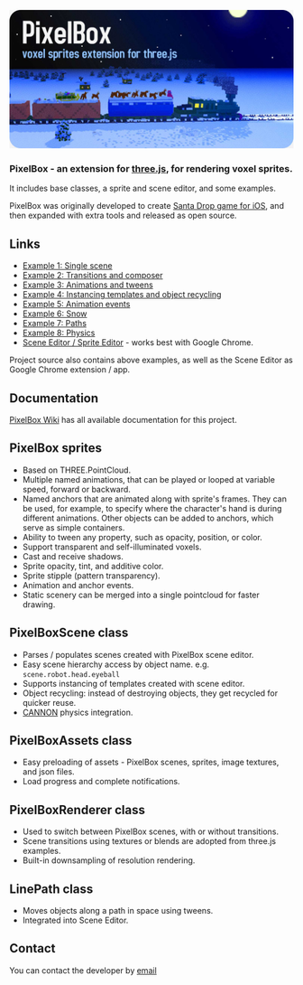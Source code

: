 ![Santa PixelBox](https://raw.githubusercontent.com/kirilledelman/pixelbox/master/images/docs-santa.png)

### PixelBox - an extension for [three.js](http://threejs.org), for rendering voxel sprites.

It includes base classes, a sprite and scene editor, and some examples.

PixelBox was originally developed to create [Santa Drop game for iOS](https://itunes.apple.com/us/app/santa-drop-free/id948393987), and then expanded with extra tools and released as open source.

## Links

* [Example 1: Single scene](http://gogoat.com/pixelbox/example1.html)
* [Example 2: Transitions and composer](http://gogoat.com/pixelbox/example2.html)
* [Example 3: Animations and tweens](http://gogoat.com/pixelbox/example3.html)
* [Example 4: Instancing templates and object recycling](http://gogoat.com/pixelbox/example4.html)
* [Example 5: Animation events](http://gogoat.com/pixelbox/example5.html)
* [Example 6: Snow](http://gogoat.com/pixelbox/example6.html)
* [Example 7: Paths](http://gogoat.com/pixelbox/example7.html)
* [Example 8: Physics](http://gogoat.com/pixelbox/example8.html)
* [Scene Editor / Sprite Editor](http://gogoat.com/pixelbox/editor) - works best with Google Chrome.

Project source also contains above examples, as well as the Scene Editor as Google Chrome extension / app.

## Documentation

[PixelBox Wiki](https://github.com/kirilledelman/pixelbox/wiki/1.-Home) has all available documentation for this project.

## PixelBox sprites
* Based on THREE.PointCloud.
* Multiple named animations, that can be played or looped at variable speed, forward or backward.
* Named anchors that are animated along with sprite's frames. They can be used, for example, to specify where the character's hand is during different animations. Other objects can be added to anchors, which serve as simple containers.
* Ability to tween any property, such as opacity, position, or color.
* Support transparent and self-illuminated voxels.
* Cast and receive shadows.
* Sprite opacity, tint, and additive color.
* Sprite stipple (pattern transparency).
* Animation and anchor events.
* Static scenery can be merged into a single pointcloud for faster drawing.

## PixelBoxScene class
* Parses / populates scenes created with PixelBox scene editor.
* Easy scene hierarchy access by object name. e.g. `scene.robot.head.eyeball`
* Supports instancing of templates created with scene editor.
* Object recycling: instead of destroying objects, they get recycled for quicker reuse.
* [CANNON](http://schteppe.github.io/cannon.js/) physics integration.

## PixelBoxAssets class
* Easy preloading of assets - PixelBox scenes, sprites, image textures, and json files.
* Load progress and complete notifications.

## PixelBoxRenderer class
* Used to switch between PixelBox scenes, with or without transitions.
* Scene transitions using textures or blends are adopted from three.js examples.
* Built-in downsampling of resolution rendering.

## LinePath class
* Moves objects along a path in space using tweens.
* Integrated into Scene Editor.


## Contact

You can contact the developer by [email](mailto:kirill.edelman@gmail.com)
